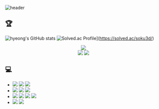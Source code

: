![header](https://capsule-render.vercel.app/api?type=waving&&color=0:008d62,100:EEFF00&height=230&section=header&text=Hi&fontSize=40&fontAlignY=36)

## 🏆 
  ![hyeong's GitHub stats](https://github-readme-stats.vercel.app/api?username=Soku3D&show_icons=true&theme=radical)
  ![Solved.ac Profile](http://mazassumnida.wtf/api/v2/generate_badge?boj=soku3d)](https://solved.ac/soku3d/)


<div align="center">
  <img src="https://hits.seeyoufarm.com/api/count/incr/badge.svg?url=https%3A%2F%2Fgithub.com%2FSoku3D"><br>
  <a href="https://github.com/ryo-ma/github-profile-trophy"><img src="https://github-profile-trophy.vercel.app/?username=Soku3D&theme=flat&row=3&column=3"></a>
  <img src="https://github-readme-stats.vercel.app/api/top-langs/?username=Soku3D&layout=compact"><br>
  <!--<a href="https://codeforces.com/profile/Soku3D"><img src="http://cf.leed.at/?id=Soku3D"></a><br>-->
</div>
  
  

## 💻
- <img src="https://img.shields.io/badge/C-A8B9CC?style=flat&logo=C&logoColor=white"> <img src="https://img.shields.io/badge/C++-00599C?style=flat&logo=C++&logoColor=white"> <img src="https://img.shields.io/badge/Python-3776AB?style=flat&logo=Python&logoColor=white">
- <img src="https://img.shields.io/badge/HTML5-E34F26?style=flat&logo=HTML5&logoColor=white"> <img src="https://img.shields.io/badge/CSS3-1572B6?style=flat&logo=CSS3&logoColor=white"> <img src="https://img.shields.io/badge/TypeScript-3178C6?style=flat&logo=TypeScript&logoColor=white"> 
- <img src="https://img.shields.io/badge/Jupyter-F37626?style=flat&logo=Jupyter&logoColor=white"> <img src="https://img.shields.io/badge/PyTorch-EE4C2C?style=flat&logo=PyTorch&logoColor=white"> <img src="https://img.shields.io/badge/TensorFlow-FF6F00?style=flat&logo=TensorFlow&logoColor=white"> <img src="https://img.shields.io/badge/NumPy-013243?style=flat&logo=NumPy&logoColor=white">
- <img src="https://img.shields.io/badge/Unreal Engine-0E1128?style=flat&logo=Unreal Engine&logoColor=white"> <img src="https://img.shields.io/badge/Unity-FFFFFF?style=flat&logo=Unity&logoColor=black"> 

